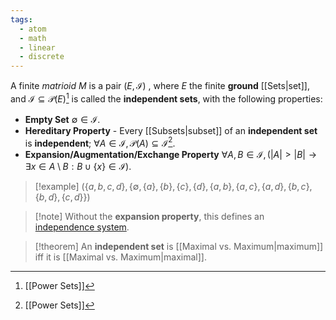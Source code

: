 ```yaml
---
tags:
  - atom
  - math
  - linear
  - discrete
---
```

A finite *matrioid* $M$ is a pair $\left( E,\mathcal{I} \right)$ , where $E$ the finite **ground** [[Sets|set]], and $\mathcal{I}\subseteq\mathcal{P}(E)$[^1] is called the **independent sets**, with the following properties:
- **Empty Set**
  $\emptyset \in \mathcal{I}$.
- **Hereditary Property** - Every [[Subsets|subset]] of an **independent set** is **independent**;
  $\forall A \in \mathcal{I}, \mathcal{P}(A) \subseteq \mathcal{I}$[^1].
- **Expansion/Augmentation/Exchange Property**
  $\forall A,B \in \mathcal{I}, \left( \left| A \right| > \left| B \right| \to \exists x \in A \setminus B : B \cup \{ x \} \in \mathcal{I}\right)$.

> [!example] $\left( \{ a,b,c,d \},\{ \emptyset, \{ a \},\{ b \},\{ c \},\{ d \},\{ a,b \},\{ a,c \},\{ a,d \},\{ b,c \},\{ b,d \},\{ c,d \} \} \right)$

> [!note] Without the **expansion property**, this defines an [independence system](https://en.wikipedia.org/wiki/Independence_system).

> [!theorem] An **independent set** is [[Maximal vs. Maximum|maximum]] iff it is [[Maximal vs. Maximum|maximal]].

[^1]: [[Power Sets]]
